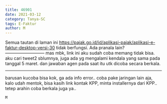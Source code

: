 ```yaml
---
title: 46901
date: 2021-03-12
category: Tanya-SC
tags: E-Faktur
author: M
---
```


Semua tautan di laman ini https://pajak.go.id/id/aplikasi-pajak/aplikasi-e-faktur-desktop-versi-30 tidak berfungsi. Ada pranala lain? ————————— mas mbk, link ini aku sudah coba memang tidak bisa. aku cari tweet2 sblumnya, juga ada yg mengalami kendala yang sama pada tanggal 5 maret. dan jawaban agen pada saat itu utk dicoba secara berkala.

---

barusan kucoba bisa kok, ga ada info error.. coba pake jaringan lain aja, kalo udah mentok, bisa kasih link kontak KPP, minta installernya dari KPP.. tetep arahin coba berkala juga ya..

`M`
